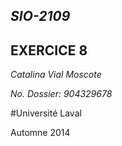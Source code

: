 ## *SIO-2109*

## EXERCICE 8

*Catalina Vial Moscote*

*No. Dossier: 904329678*

#Université Laval

Automne 2014


